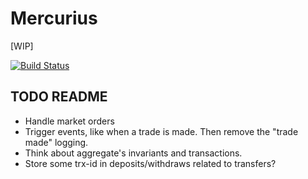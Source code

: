 # Mercurius

[WIP]

[![Build Status](https://travis-ci.org/eeng/mercurius.svg?branch=master)](https://travis-ci.org/eeng/mercurius)

## TODO README

- Handle market orders
- Trigger events, like when a trade is made. Then remove the "trade made" logging.
- Think about aggregate's invariants and transactions.
- Store some trx-id in deposits/withdraws related to transfers?
